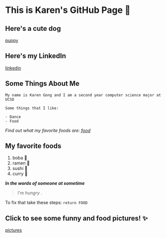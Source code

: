 # This is Karen's GitHub Page 🌻


## Here's a cute dog
[puppy](https://thezebra.org/2020/08/03/puppy-essentials-everything-you-need-for-a-new-puppy/)


## Here's my LinkedIn
[linkedin](https://www.linkedin.com/in/karengong2001/)

## Some Things About Me

```
My name is Karen Gong and I am a second year computer science major at UCSD

Some things that I like:

- Dance
- Food 
```
_Find out what my favorite foods are: [food](https://github.com/kwgong/karengong.github.io/blob/gh-pages/index.md#some-things-about-me)_

## My favorite foods

1. boba 🍵
2. ramen 🍜
3. sushi 🍣
4. curry 🍛

**_In the words of someone at sometime_**
> I'm _hungry_ .

To fix that take these steps:
`return FOOD`

## Click to see some funny and food pictures! ✨
[pictures](https://github.com/kwgong/karengong.github.io/blob/gh-pages/pictures.md#fancy-pictures)




